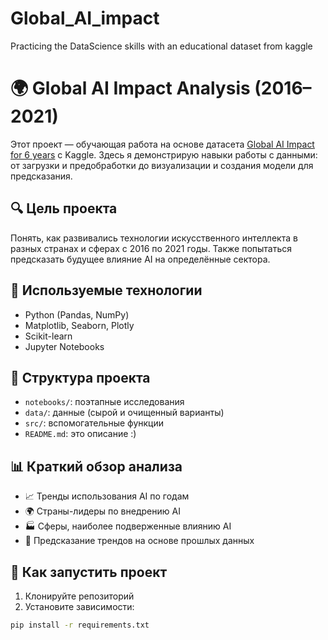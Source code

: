 # Global_AI_impact
Practicing the DataScience skills with an educational dataset from kaggle

# 🌍 Global AI Impact Analysis (2016–2021)

Этот проект — обучающая работа на основе датасета [Global AI Impact for 6 years](https://www.kaggle.com/datasets) с Kaggle. Здесь я демонстрирую навыки работы с данными: от загрузки и предобработки до визуализации и создания модели для предсказания.

## 🔍 Цель проекта

Понять, как развивались технологии искусственного интеллекта в разных странах и сферах с 2016 по 2021 годы. Также попытаться предсказать будущее влияние AI на определённые сектора.

## 🧰 Используемые технологии

- Python (Pandas, NumPy)
- Matplotlib, Seaborn, Plotly
- Scikit-learn
- Jupyter Notebooks

## 📂 Структура проекта

- `notebooks/`: поэтапные исследования
- `data/`: данные (сырой и очищенный варианты)
- `src/`: вспомогательные функции
- `README.md`: это описание :)

## 📊 Краткий обзор анализа

- 📈 Тренды использования AI по годам
- 🌍 Страны-лидеры по внедрению AI
- 🏭 Сферы, наиболее подверженные влиянию AI
- 🔮 Предсказание трендов на основе прошлых данных

## 🚀 Как запустить проект

1. Клонируйте репозиторий
2. Установите зависимости:

```bash
pip install -r requirements.txt

